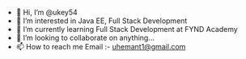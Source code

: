 - 👋 Hi, I’m @ukey54
- 👀 I’m interested in Java EE, Full Stack Development
- 🌱 I’m currently learning Full Stack Development at FYND Academy
- 💞️ I’m looking to collaborate on anything...
- 📫 How to reach me Email :- uhemant1@gmail.com

<!---
ukey54/ukey54 is a ✨ special ✨ repository because its `README.md` (this file) appears on your GitHub profile.
You can click the Preview link to take a look at your changes.
--->
